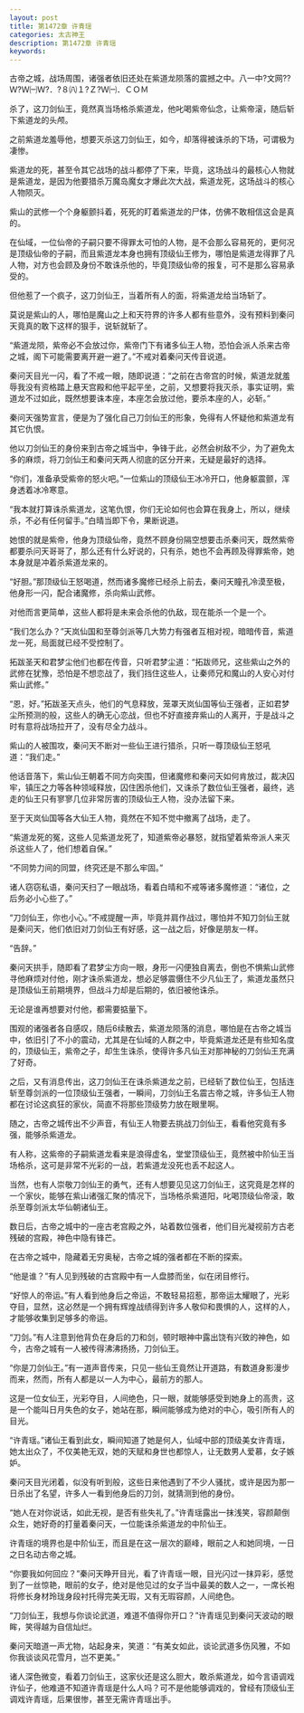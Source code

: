 ```yaml
---
layout: post
title: 第1472章 许青瑶
categories: 太古神王
description: 第1472章 许青瑶
keywords:
---
```


古帝之城，战场周围，诸强者依旧还处在紫道龙陨落的震撼之中。八一中?文网??  Ｗ?Ｗ㈠Ｗ?．?８㈧１?Ｚ?Ｗ㈠．ＣＯＭ

杀了，这刀剑仙王，竟然真当场格杀紫道龙，他叱喝紫帝仙念，让紫帝滚，随后斩下紫道龙的头颅。

之前紫道龙羞辱他，想要灭杀这刀剑仙王，如今，却落得被诛杀的下场，可谓极为凄惨。

紫道龙的死，甚至令其它战场的战斗都停了下来，毕竟，这场战斗的最核心人物就是紫道龙，是因为他要猎杀万魔岛魔女才爆此次大战，紫道龙死，这场战斗的核心人物陨灭。

紫山的武修一个个身躯颤抖着，死死的盯着紫道龙的尸体，仿佛不敢相信这会是真的。

在仙域，一位仙帝的子嗣只要不得罪太可怕的人物，是不会那么容易死的，更何况是顶级仙帝的子嗣，而且紫道龙本身也拥有顶级仙王修为，哪怕是紫道龙得罪了凡人物，对方也会顾及身份不敢诛杀他的，毕竟顶级仙帝的报复，可不是那么容易承受的。

但他惹了一个疯子，这刀剑仙王，当着所有人的面，将紫道龙给当场斩了。

莫说是紫山的人，哪怕是魔山之上和天符界的许多人都有些意外，没有预料到秦问天竟真的敢下这样的狠手，说斩就斩了。

“紫道龙陨，紫帝必不会放过你，紫帝门下有诸多仙王人物，恐怕会派人杀来古帝之城，阁下可能需要离开避一避了。”不戒对着秦问天传音说道。

秦问天目光一闪，看了不戒一眼，随即说道：“之前在古帝宫的时候，紫道龙就羞辱我没有资格踏上悬天宫殿和他平起平坐，之前，又想要将我灭杀，事实证明，紫道龙不过如此，既然想要诛本座，本座怎会放过他，要杀本座的人，必斩。”

秦问天强势宣言，便是为了强化自己刀剑仙王的形象，免得有人怀疑他和紫道龙有其它仇恨。

他以刀剑仙王的身份来到古帝之城当中，争锋于此，必然会树敌不少，为了避免太多的麻烦，将刀剑仙王和秦问天两人彻底的区分开来，无疑是最好的选择。

“你们，准备承受紫帝的怒火吧。”一位紫山的顶级仙王冰冷开口，他身躯震颤，浑身透着冰冷寒意。

“我本就打算诛杀紫道龙，这笔仇恨，你们无论如何也会算在我身上，所以，继续杀，不必有任何留手。”白晴当即下令，果断说道。

她恨的就是紫帝，他身为顶级仙帝，竟然不顾身份隔空想要击杀秦问天，既然紫帝都要杀问天哥哥了，那么还有什么好说的，只有杀，她也不会再顾及得罪紫帝，她本身就是冲着杀紫道龙来的。

“好胆。”那顶级仙王怒喝道，然而诸多魔修已经杀上前去，秦问天瞳孔冷漠至极，他身形一闪，配合诸魔修，杀向紫山武修。

对他而言更简单，这些人都将是未来会杀他的仇敌，现在能杀一个是一个。

“我们怎么办？”天岚仙国和至尊剑派等几大势力有强者互相对视，暗暗传音，紫道龙一死，局面就已经不受控制了。

拓跋圣天和君梦尘他们也都在传音，只听君梦尘道：“拓跋师兄，这些紫山之外的武修在犹豫，恐怕是不想恋战了，我们挡住这些人，让秦师兄和魔山的人安心对付紫山武修。”

“恩，好。”拓跋圣天点头，他们的气息释放，笼罩天岚仙国等仙王强者，正如君梦尘所预测的般，这些人的确无心恋战，但也不好直接弃紫山的人离开，于是战斗之时有意将战场拉开了，没有尽全力战斗。

紫山的人被围攻，秦问天不断对一些仙王进行猎杀，只听一尊顶级仙王怒吼道：“我们走。”

他话音落下，紫山仙王朝着不同方向突围，但诸魔修和秦问天如何肯放过，裁决囚牢，镇压之力等各种领域释放，囚住困杀他们，又诛杀了数位仙王强者，最终，逃走的仙王只有寥寥几位非常厉害的顶级仙王人物，没办法留下来。

至于天岚仙国等各大仙王人物，竟然在不知不觉中撤离了战场，走了。

“紫道龙死的冤，这些人见紫道龙死了，知道紫帝必暴怒，就指望着紫帝派人来灭杀这些人了，他们想着自保。”

“不同势力间的同盟，终究还是不那么牢固。”

诸人窃窃私语，秦问天扫了一眼战场，看着白晴和不戒等诸多魔修道：“诸位，之后务必小心些了。”

“刀剑仙王，你也小心。”不戒提醒一声，毕竟并肩作战过，哪怕并不知刀剑仙王就是秦问天，他们依旧对刀剑仙王有好感，这一战之后，好像是朋友一样。

“告辞。”

秦问天拱手，随即看了君梦尘方向一眼，身形一闪便独自离去，倒也不惧紫山武修寻他麻烦对付他，刚才诛杀紫道龙，想必足够震慑住不少凡仙王了，紫道龙虽然只是顶级仙王前期境界，但战斗力却是后期的，依旧被他诛杀。

无论是谁再想要对付他，都需要掂量下。

围观的诸强者各自感叹，随后6续散去，紫道龙陨落的消息，哪怕是在古帝之城当中，依旧引了不小的震动，尤其是在仙域的人群之中，毕竟紫道龙还是有些知名度的，顶级仙王，紫帝之子，却生生诛杀，使得许多凡仙王对那神秘的刀剑仙王充满了好奇。

之后，又有消息传出，这刀剑仙王在诛杀紫道龙之前，已经斩了数位仙王，包括连斩至尊剑派的一位顶级仙王强者，一瞬间，刀剑仙王名震古帝之城，许多仙王人物都在讨论这疯狂的家伙，简直不将那些顶级势力放在眼里啊。

随之，古帝之城传出不少声音，有仙王人物要去挑战刀剑仙王，看看他究竟有多强，能够杀紫道龙。

有人称，这紫帝的子嗣紫道龙看来是浪得虚名，堂堂顶级仙王，竟然被中阶仙王当场格杀，这可是非常不光彩的一战，若紫道龙没死也丢不起这人。

当然，也有人崇敬刀剑仙王的勇气，还有人想要见见这刀剑仙王，这究竟是怎样的一个家伙，能够在紫山诸强汇聚的情况下，当场格杀紫道阳，叱喝顶级仙帝滚，敢杀至尊剑派太华仙朝诸仙王。

数日后，古帝之城中的一座古老宫殿之外，站着数位强者，他们目光凝视前方古老残破的宫殿，神色中隐有锋芒。

在古帝之城中，隐藏着无穷奥秘，古帝之城的强者都在不断的探索。

“他是谁？”有人见到残破的古宫殿中有一人盘膝而坐，似在闭目修行。

“好惊人的帝运。”有人看到他身后之帝运，不敢轻易招惹，那帝运太耀眼了，光彩夺目，显然，这必然是一个拥有辉煌战绩得到许多人敬仰和畏惧的人，这样的人，才能够收集到足够多的帝运。

“刀剑。”有人注意到他背负在身后的刀和剑，顿时眼神中露出饶有兴致的神色，如今，古帝之城有一人被传得沸沸扬扬，刀剑仙王。

“你是刀剑仙王。”有一道声音传来，只见一些仙王竟然让开道路，有数道身影漫步而来，然而，所有人都是以一人为中心，最前方的那人。

这是一位女仙王，光彩夺目，人间绝色，只一眼，就能够感受到她身上的高贵，这是一个能叫日月失色的女子，她站在那，瞬间能够成为绝对的中心，吸引所有人的目光。

“许青瑶。”诸仙王看到此女，瞬间知道了她是何人，仙域中部的顶级美女许青瑶，她太出众了，不仅美艳无双，她的天赋和身世也都惊人，让无数男人爱慕，女子嫉妒。

秦问天目光闭着，似没有听到般，这些日来他遇到了不少人骚扰，或许是因为那一日杀出了名望，许多人一看到他身后的刀剑，就猜测到他的身份。

“她人在对你说话，如此无视，是否有些失礼了。”许青瑶露出一抹浅笑，容颜颠倒众生，她好奇的打量着秦问天，一位能诛杀紫道龙的中阶仙王。

许青瑶的境界也是中阶仙王，而且是在这一层次的巅峰，眼前之人和她同境，一日之日名动古帝之城。

“你要我如何回应？”秦问天睁开目光，看了许青瑶一眼，目光闪过一抹异彩，感觉到了一丝惊艳，眼前的女子，绝对是他见过的女子当中最美的数人之一，一席长袍将修长身材玲珑身段衬托得完美无瑕，又有无瑕容颜，人间绝色。

“刀剑仙王，我想与你谈论武道，难道不值得你开口？”许青瑶见到秦问天波动的眼眸，笑得越为自信灿烂。

秦问天暗道一声尤物，站起身来，笑道：“有美女如此，谈论武道多伤风雅，不如你我谈谈风花雪月，岂不更美。”

诸人深色微变，看着刀剑仙王，这家伙还是这么胆大，敢杀紫道龙，如今言语调戏许仙子，他难道不知道许青瑶是什么人吗？可不是他能够调戏的，曾经有顶级仙王调戏许青瑶，后果很惨，甚至无需许青瑶出手。
